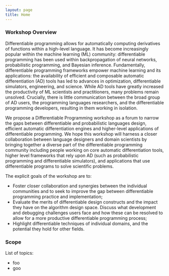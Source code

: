 ```yaml
---
layout: page
title: Home
---
```


### Workshop Overview

Differentiable programming allows for automatically computing derivatives of functions within a high-level language. It has become increasingly popular within the machine learning (ML) community: differentiable programming has been used within backpropagation of neural networks, probabilistic programming, and Bayesian inference. Fundamentally, differentiable programming frameworks empower machine learning and its applications: the availability of efficient and composable automatic differentiation (AD) tools has led to advances in optimization, differentiable simulators, engineering, and science. While AD tools have greatly increased the productivity of ML scientists and practitioners, many problems remain unsolved. Crucially, there is little communication between the broad group of AD users, the programming languages researchers, and the differentiable programming developers, resulting in them working in isolation.

We propose a Differentiable Programming workshop as a forum to narrow the gaps between differentiable and probabilistic languages design, efficient automatic differentiation engines and higher-level applications of differentiable programming. We hope this workshop will harness a closer collaboration between language designers and domain scientists by bringing together a diverse part of the differentiable programming community including people working on core automatic differentiation tools, higher level frameworks that rely upon AD (such as probabilistic programming and differentiable simulators), and applications that use differentiable programs to solve scientific problems.

The explicit goals of the workshop are to:
* Foster closer collaboration and synergies between the individual communities and to seek to improve the gap between differentiable programming practice and implementation;
* Evaluate the merits of differentiable design constructs and the impact they have on the algorithm design space. Discuss what development and debugging challenges users face and how these can be resolved to allow for a more productive differentiable programming process;
* Highlight differentiable techniques of individual domains, and the potential they hold for other fields.

### Scope

List of topics:
* foo
* goo
